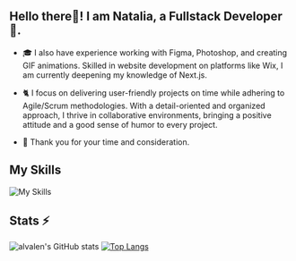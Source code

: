 <h2 align="left"> Hello there👋! I am Natalia, a Fullstack Developer 🚀.</h2>

- 🎓 I also have experience working with Figma, Photoshop, and creating GIF animations. Skilled in website development on platforms like Wix, I am currently deepening my knowledge of Next.js.

- 🐈 I focus on delivering user-friendly projects on time while adhering to Agile/Scrum methodologies. With a detail-oriented and organized approach, I thrive in collaborative environments, bringing a positive attitude and a good sense of humor to every project.
   
- 💛 Thank you for your time and consideration.

## My Skills
![My Skills](https://skillicons.dev/icons?i=html,css,sass,js,react,redux,ts,nodejs,vite,mongodb,postman,vercel,figma)

## Stats ⚡
![alvalen's GitHub stats](https://github-readme-stats.vercel.app/api?username=Natalia-Kalashnikova&hide=issues&show_icons=true&theme=transparent) [![Top Langs](https://github-readme-stats.vercel.app/api/top-langs/?username=Natalia-Kalashnikova&layout=compact&theme=transparent)](https://github.com/anuraghazra/github-readme-stats)

